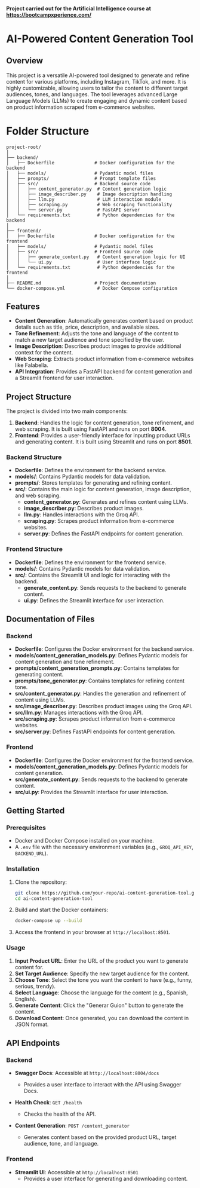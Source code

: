 #### Project carried out for the Artificial Intelligence course at https://bootcampxperience.com/


# AI-Powered Content Generation Tool

## Overview

This project is a versatile AI-powered tool designed to generate and refine content for various platforms, including Instagram, TikTok, and more. It is highly customizable, allowing users to tailor the content to different target audiences, tones, and languages. The tool leverages advanced Large Language Models (LLMs) to create engaging and dynamic content based on product information scraped from e-commerce websites.

# Folder Structure

```
project-root/
│
├── backend/
│   ├── Dockerfile               # Docker configuration for the backend
│   ├── models/                  # Pydantic model files
│   ├── prompts/                 # Prompt template files
│   ├── src/                     # Backend source code
│   │   ├── content_generator.py  # Content generation logic
│   │   ├── image_describer.py    # Image description handling
│   │   ├── llm.py                # LLM interaction module
│   │   ├── scraping.py           # Web scraping functionality
│   │   └── server.py             # FastAPI server
│   └── requirements.txt          # Python dependencies for the backend
│
├── frontend/
│   ├── Dockerfile               # Docker configuration for the frontend
│   ├── models/                  # Pydantic model files
│   ├── src/                     # Frontend source code
│   │   ├── generate_content.py   # Content generation logic for UI
│   │   └── ui.py                 # User interface logic
│   └── requirements.txt          # Python dependencies for the frontend
│
├── README.md                    # Project documentation
└── docker-compose.yml            # Docker Compose configuration
```

## Features

- **Content Generation**: Automatically generates content based on product details such as title, price, description, and available sizes.
- **Tone Refinement**: Adjusts the tone and language of the content to match a new target audience and tone specified by the user.
- **Image Description**: Describes product images to provide additional context for the content.
- **Web Scraping**: Extracts product information from e-commerce websites like Falabella.
- **API Integration**: Provides a FastAPI backend for content generation and a Streamlit frontend for user interaction.

## Project Structure

The project is divided into two main components:

1. **Backend**: Handles the logic for content generation, tone refinement, and web scraping. It is built using FastAPI and runs on port **8004**.
2. **Frontend**: Provides a user-friendly interface for inputting product URLs and generating content. It is built using Streamlit and runs on port **8501**.

### Backend Structure

- **Dockerfile**: Defines the environment for the backend service.
- **models/**: Contains Pydantic models for data validation.
- **prompts/**: Stores templates for generating and refining content.
- **src/**: Contains the main logic for content generation, image description, and web scraping.
  - **content_generator.py**: Generates and refines content using LLMs.
  - **image_describer.py**: Describes product images.
  - **llm.py**: Handles interactions with the Groq API.
  - **scraping.py**: Scrapes product information from e-commerce websites.
  - **server.py**: Defines the FastAPI endpoints for content generation.

### Frontend Structure

- **Dockerfile**: Defines the environment for the frontend service.
- **models/**: Contains Pydantic models for data validation.
- **src/**: Contains the Streamlit UI and logic for interacting with the backend.
  - **generate_content.py**: Sends requests to the backend to generate content.
  - **ui.py**: Defines the Streamlit interface for user interaction.

## Documentation of Files

### Backend

- **Dockerfile**: Configures the Docker environment for the backend service.
- **models/content_generation_models.py**: Defines Pydantic models for content generation and tone refinement.
- **prompts/content_generation_prompts.py**: Contains templates for generating content.
- **prompts/tone_generator.py**: Contains templates for refining content tone.
- **src/content_generator.py**: Handles the generation and refinement of content using LLMs.
- **src/image_describer.py**: Describes product images using the Groq API.
- **src/llm.py**: Manages interactions with the Groq API.
- **src/scraping.py**: Scrapes product information from e-commerce websites.
- **src/server.py**: Defines FastAPI endpoints for content generation.

### Frontend

- **Dockerfile**: Configures the Docker environment for the frontend service.
- **models/content_generation_models.py**: Defines Pydantic models for content generation.
- **src/generate_content.py**: Sends requests to the backend to generate content.
- **src/ui.py**: Provides the Streamlit interface for user interaction.

## Getting Started

### Prerequisites

- Docker and Docker Compose installed on your machine.
- A `.env` file with the necessary environment variables (e.g., `GROQ_API_KEY`, `BACKEND_URL`).

### Installation

1. Clone the repository:
   ```bash
   git clone https://github.com/your-repo/ai-content-generation-tool.git
   cd ai-content-generation-tool
   ```

2. Build and start the Docker containers:
   ```bash
   docker-compose up --build
   ```

3. Access the frontend in your browser at `http://localhost:8501`.

### Usage

1. **Input Product URL**: Enter the URL of the product you want to generate content for.
2. **Set Target Audience**: Specify the new target audience for the content.
3. **Choose Tone**: Select the tone you want the content to have (e.g., funny, serious, trendy).
4. **Select Language**: Choose the language for the content (e.g., Spanish, English).
5. **Generate Content**: Click the "Generar Guion" button to generate the content.
6. **Download Content**: Once generated, you can download the content in JSON format.

## API Endpoints

### Backend
- **Swagger Docs**: Accessible at `http://localhost:8004/docs`
  - Provides a user interface to interact with the API using Swagger Docs.

- **Health Check**: `GET /health`
  - Checks the health of the API.
  
- **Content Generation**: `POST /content_generator`
  - Generates content based on the provided product URL, target audience, tone, and language.

### Frontend

- **Streamlit UI**: Accessible at `http://localhost:8501`
  - Provides a user interface for generating and downloading content.

